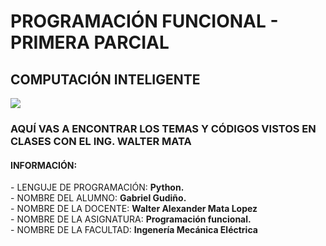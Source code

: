# PROGRAMACIÓN FUNCIONAL - PRIMERA PARCIAL
## COMPUTACIÓN INTELIGENTE
![](https://portal.ucol.mx/content/micrositios/188/image/Escudo2021/Dos_lineas_Izq/UdeC_2L%20izq_Negro.png)
<h3>AQUÍ VAS A ENCONTRAR LOS TEMAS Y CÓDIGOS VISTOS EN CLASES CON EL ING. WALTER MATA</h1>
<h4>INFORMACIÓN:</h4>
  - LENGUJE DE PROGRAMACIÓN: <b>Python.</b><br>
  - NOMBRE DEL ALUMNO: <b>Gabriel Gudiño.</b><br>
  - NOMBRE DE LA DOCENTE: <b>Walter Alexander Mata Lopez</b><br>
  - NOMBRE DE LA ASIGNATURA: <b>Programación funcional.</b><br>
  - NOMBRE DE LA FACULTAD: <b>Ingenería Mecánica Eléctrica</b>
